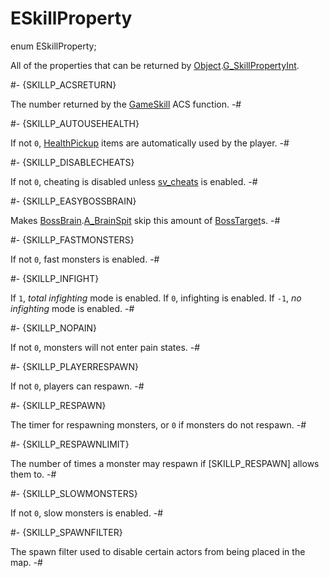 # ESkillProperty

[GameSkill]: ../../Acs/GameSkill.md
[sv_cheats]: ../../CVars.md#cvar-sv_cheats

[BossBrain]: ../Doom/BossBrain.md
[BossTarget]: ../Doom/BossTarget.md
[HealthPickup]: ../Inventory/HealthPickup.md
[Object]: Object.md

[A_BrainSpit]: ../Doom/BossBrain.md#mthd-A_BrainSpit
[G_SkillPropertyInt]: Object.md#mthd-G_SkillPropertyInt

<!-- api-declaration -->
enum ESkillProperty;

<!-- api-definition -->
All of the properties that can be returned by
[Object].[G_SkillPropertyInt].

<!-- api-variants -->
#-
{SKILLP_ACSRETURN}

The number returned by the [GameSkill] ACS function.
-#

#-
{SKILLP_AUTOUSEHEALTH}

If not `0`, [HealthPickup] items are automatically used by the player.
-#

#-
{SKILLP_DISABLECHEATS}

If not `0`, cheating is disabled unless [sv_cheats] is enabled.
-#

#-
{SKILLP_EASYBOSSBRAIN}

Makes [BossBrain].[A_BrainSpit] skip this amount of [BossTarget]s.
-#

#-
{SKILLP_FASTMONSTERS}

If not `0`, fast monsters is enabled.
-#

#-
{SKILLP_INFIGHT}

If `1`, *total infighting* mode is enabled. If `0`, infighting is
enabled. If `-1`, *no infighting* mode is enabled.
-#

#-
{SKILLP_NOPAIN}

If not `0`, monsters will not enter pain states.
-#

#-
{SKILLP_PLAYERRESPAWN}

If not `0`, players can respawn.
-#

#-
{SKILLP_RESPAWN}

The timer for respawning monsters, or `0` if monsters do not respawn.
-#

#-
{SKILLP_RESPAWNLIMIT}

The number of times a monster may respawn if [SKILLP_RESPAWN] allows
them to.
-#

#-
{SKILLP_SLOWMONSTERS}

If not `0`, slow monsters is enabled.
-#

#-
{SKILLP_SPAWNFILTER}

The spawn filter used to disable certain actors from being placed in
the map.
-#
